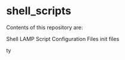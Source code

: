 # shell_scripts


Contents of this repository are:

Shell LAMP Script
Configuration Files
init files



ty
